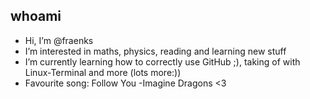 ## whoami
- Hi, I’m @fraenks
- I’m interested in maths, physics, reading and learning new stuff
- I’m currently learning how to correctly use GitHub ;), taking of with Linux-Terminal and more (lots more:))
- Favourite song: Follow You -Imagine Dragons <3

<!---
fraenks/fraenks is a ✨ special ✨ repository because its `README.md` (this file) appears on your GitHub profile.
You can click the Preview link to take a look at your changes.
--->
